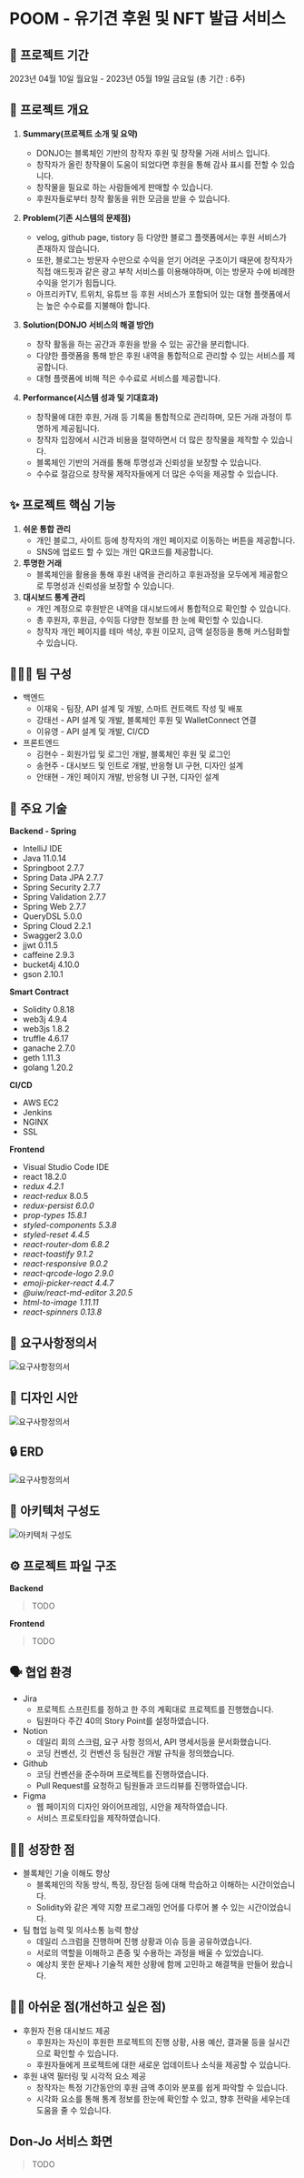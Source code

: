 # POOM - 유기견 후원 및 NFT 발급 서비스

## 📅 프로젝트 기간

2023년 04월 10일 월요일 - 2023년 05월 19일 금요일 (총 기간 : 6주)

## 🌟 프로젝트 개요

1. **Summary(프로젝트 소개 및 요약)**

   - DONJO는 블록체인 기반의 창작자 후원 및 창작물 거래 서비스 입니다.
   - 창작자가 올린 창작물이 도움이 되었다면 후원을 통해 감사 표시를 전할 수 있습니다.
   - 창작물을 필요로 하는 사람들에게 판매할 수 있습니다.
   - 후원자들로부터 창작 활동을 위한 모금을 받을 수 있습니다.

2. **Problem(기존 시스템의 문제점)**

   - velog, github page, tistory 등 다양한 블로그 플랫폼에서는 후원 서비스가 존재하지 않습니다.
   - 또한, 블로그는 방문자 수만으로 수익을 얻기 어려운 구조이기 때문에 창작자가 직접 애드핏과 같은 광고 부착 서비스를 이용해야하며, 이는 방문자 수에 비례한 수익을 얻기가 힘듭니다.
   - 아프리카TV, 트위치, 유튜브 등 후원 서비스가 포함되어 있는 대형 플랫폼에서는 높은 수수료를 지불해야 합니다.

3. **Solution(DONJO 서비스의 해결 방안)**

   - 창작 활동을 하는 공간과 후원을 받을 수 있는 공간을 분리합니다.
   - 다양한 플랫폼을 통해 받은 후원 내역을 통합적으로 관리할 수 있는 서비스를 제공합니다.
   - 대형 플랫폼에 비해 적은 수수료로 서비스를 제공합니다.

4. **Performance(시스템 성과 및 기대효과)**
   - 창작물에 대한 후원, 거래 등 기록을 통합적으로 관리하며, 모든 거래 과정이 투명하게 제공됩니다.
   - 창작자 입장에서 시간과 비용을 절약하면서 더 많은 창작물을 제작할 수 있습니다.
   - 블록체인 기반의 거래를 통해 투명성과 신뢰성을 보장할 수 있습니다.
   - 수수료 절감으로 창작물 제작자들에게 더 많은 수익을 제공할 수 있습니다.

## ✨ 프로젝트 핵심 기능

1. **쉬운 통합 관리**
   - 개인 블로그, 사이트 등에 창작자의 개인 페이지로 이동하는 버튼을 제공합니다.
   - SNS에 업로드 할 수 있는 개인 QR코드를 제공합니다.
2. **투명한 거래**
   - 블록체인을 활용을 통해 후원 내역을 관리하고 후원과정을 모두에게 제공함으로 투명성과 신뢰성을 보장할 수 있습니다.
3. **대시보드 통계 관리**
   - 개인 계정으로 후원받은 내역을 대시보드에서 통합적으로 확인할 수 있습니다.
   - 총 후원자, 후원금, 수익등 다양한 정보를 한 눈에 확인할 수 있습니다.
   - 창작자 개인 페이지를 테마 색상, 후원 이모지, 금액 설정등을 통해 커스텀화할 수 있습니다.

## 🧑🏻‍💻 팀 구성

- 백엔드
  - 이재욱 - 팀장, API 설계 및 개발, 스마트 컨트랙트 작성 및 배포
  - 강태선 - API 설계 및 개발, 블록체인 후원 및 WalletConnect 연결
  - 이유영 - API 설계 및 개발, CI/CD
- 프론트엔드
  - 김현수 - 회원가입 및 로그인 개발, 블록체인 후원 및 로그인
  - 송현주 - 대시보드 및 인트로 개발, 반응형 UI 구현, 디자인 설계
  - 안태현 - 개인 페이지 개발, 반응형 UI 구현, 디자인 설계

## 🔨 주요 기술

**Backend - Spring**

- IntelliJ IDE
- Java 11.0.14
- Springboot 2.7.7
- Spring Data JPA 2.7.7
- Spring Security 2.7.7
- Spring Validation 2.7.7
- Spring Web 2.7.7
- QueryDSL 5.0.0
- Spring Cloud 2.2.1
- Swagger2 3.0.0
- jjwt 0.11.5
- caffeine 2.9.3
- bucket4j 4.10.0
- gson 2.10.1

**Smart Contract**

- Solidity 0.8.18
- web3j 4.9.4
- web3js 1.8.2
- truffle 4.6.17
- ganache 2.7.0
- geth 1.11.3
- golang 1.20.2

**CI/CD**

- AWS EC2
- Jenkins
- NGINX
- SSL

**Frontend**

- Visual Studio Code IDE
- react 18.2.0
- r*edux 4.2.1*
- _react-redux_ 8.0.5
- _redux-persist 6.0.0_
- p*rop-types 15.8.1*
- _styled-components 5.3.8_
- _styled-reset 4.4.5_
- _react-router-dom 6.8.2_
- _react-toastify 9.1.2_
- _react-responsive 9.0.2_
- _react-qrcode-logo 2.9.0_
- _emoji-picker-react 4.4.7_
- _@uiw/react-md-editor 3.20.5_
- _html-to-image 1.11.11_
- _react-spinners 0.13.8_

## 📝 요구사항정의서

![요구사항정의서](./assets/donjo-srs.png)

## 💄 디자인 시안

![요구사항정의서](./assets/donjo-design.png)

## 🔒 ERD

![요구사항정의서](./assets/donjo-erd.png)

## 📄 아키텍처 구성도

![아키텍처 구성도](./assets/donjo-architecture.png)

## ⚙️ 프로젝트 파일 구조

**Backend**

> TODO

**Frontend**

> TODO

## 🗣 협업 환경

- Jira
  - 프로젝트 스프린트를 정하고 한 주의 계획대로 프로젝트를 진행했습니다.
  - 팀원마다 주간 40의 Story Point를 설정하였습니다.
- Notion
  - 데일리 회의 스크럼, 요구 사항 정의서, API 명세서등을 문서화했습니다.
  - 코딩 컨벤션, 깃 컨벤션 등 팀원간 개발 규칙을 정의했습니다.
- Github
  - 코딩 컨벤션을 준수하며 프로젝트를 진행하였습니다.
  - Pull Request를 요청하고 팀원들과 코드리뷰를 진행하였습니다.
- Figma
  - 웹 페이지의 디자인 와이어프레임, 시안을 제작하였습니다.
  - 서비스 프로토타입을 제작하였습니다.

## 💪🏻 성장한 점

- 블록체인 기술 이해도 향상
  - 블록체인의 작동 방식, 특징, 장단점 등에 대해 학습하고 이해하는 시간이었습니다.
  - Solidity와 같은 계약 지향 프로그래밍 언어를 다루어 볼 수 있는 시간이었습니다.
- 팀 협업 능력 및 의사소통 능력 향상
  - 데일리 스크럼을 진행하며 진행 상황과 이슈 등을 공유하였습니다.
  - 서로의 역할을 이해하고 존중 및 수용하는 과정을 배울 수 있었습니다.
  - 예상치 못한 문제나 기술적 제한 상황에 함께 고민하고 해결책을 만들어 왔습니다.

## 🙏🏻 아쉬운 점(개선하고 싶은 점)

- 후원자 전용 대시보드 제공
  - 후원자는 자신이 후원한 프로젝트의 진행 상황, 사용 예산, 결과물 등을 실시간으로 확인할 수 있습니다.
  - 후원자들에게 프로젝트에 대한 새로운 업데이트나 소식을 제공할 수 있습니다.
- 후원 내역 필터링 및 시각적 요소 제공
  - 창작자는 특정 기간동안의 후원 금액 추이와 분포를 쉽게 파악할 수 있습니다.
  - 시각화 요소를 통해 통계 정보를 한눈에 확인할 수 있고, 향후 전략을 세우는데 도움을 줄 수 있습니다.

## Don-Jo 서비스 화면

> TODO
